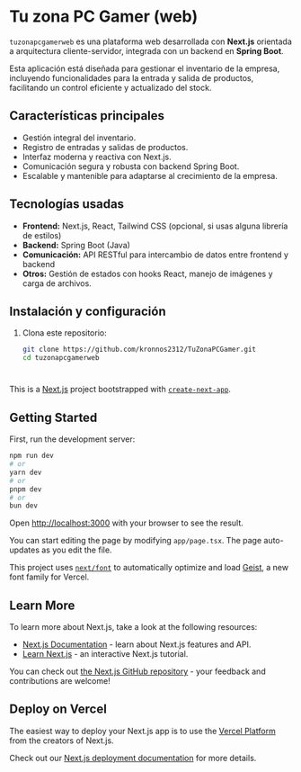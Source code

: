 # Tu zona PC Gamer (web)

`tuzonapcgamerweb` es una plataforma web desarrollada con **Next.js** orientada a arquitectura cliente-servidor, integrada con un backend en **Spring Boot**. 

Esta aplicación está diseñada para gestionar el inventario de la empresa, incluyendo funcionalidades para la entrada y salida de productos, facilitando un control eficiente y actualizado del stock.

## Características principales

- Gestión integral del inventario.
- Registro de entradas y salidas de productos.
- Interfaz moderna y reactiva con Next.js.
- Comunicación segura y robusta con backend Spring Boot.
- Escalable y mantenible para adaptarse al crecimiento de la empresa.

## Tecnologías usadas

- **Frontend:** Next.js, React, Tailwind CSS (opcional, si usas alguna librería de estilos)
- **Backend:** Spring Boot (Java)
- **Comunicación:** API RESTful para intercambio de datos entre frontend y backend
- **Otros:** Gestión de estados con hooks React, manejo de imágenes y carga de archivos.

## Instalación y configuración

1. Clona este repositorio:
   ```bash
   git clone https://github.com/kronnos2312/TuZonaPCGamer.git
   cd tuzonapcgamerweb

#
This is a [Next.js](https://nextjs.org) project bootstrapped with [`create-next-app`](https://nextjs.org/docs/app/api-reference/cli/create-next-app).

## Getting Started

First, run the development server:

```bash
npm run dev
# or
yarn dev
# or
pnpm dev
# or
bun dev
```

Open [http://localhost:3000](http://localhost:3000) with your browser to see the result.

You can start editing the page by modifying `app/page.tsx`. The page auto-updates as you edit the file.

This project uses [`next/font`](https://nextjs.org/docs/app/building-your-application/optimizing/fonts) to automatically optimize and load [Geist](https://vercel.com/font), a new font family for Vercel.

## Learn More

To learn more about Next.js, take a look at the following resources:

- [Next.js Documentation](https://nextjs.org/docs) - learn about Next.js features and API.
- [Learn Next.js](https://nextjs.org/learn) - an interactive Next.js tutorial.

You can check out [the Next.js GitHub repository](https://github.com/vercel/next.js) - your feedback and contributions are welcome!

## Deploy on Vercel

The easiest way to deploy your Next.js app is to use the [Vercel Platform](https://vercel.com/new?utm_medium=default-template&filter=next.js&utm_source=create-next-app&utm_campaign=create-next-app-readme) from the creators of Next.js.

Check out our [Next.js deployment documentation](https://nextjs.org/docs/app/building-your-application/deploying) for more details.
